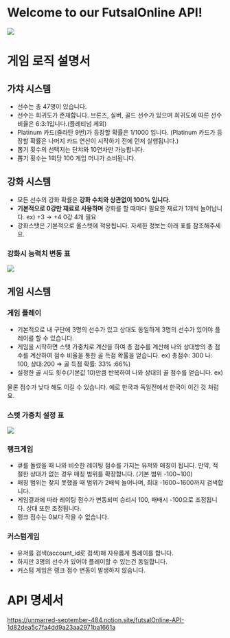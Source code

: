 # Welcome to our FutsalOnline API!
<img src="https://github.com/pledge24/futsalOnline/assets/104922729/a4bfa5cc-50cb-4ff3-a586-505a4229c523">

# 게임 로직 설명서

## 가챠 시스템

- 선수는 총 47명이 있습니다.
- 선수는 희귀도가 존재합니다. 브론즈, 실버, 골드 선수가 있으며 희귀도에 따른 선수 비율은 6:3:1입니다.(플레티넘 제외)
- Platinum 카드(즐라탄 9번)가 등장할 확률은 1/1000 입니다. (Platinum 카드가 등장할 확률은 나머지 카드 연산이 시작하기 전에 먼저 실행됩니다.)
- 뽑기 횟수의 선택지는 단챠와 10연차만 가능합니다.
- 뽑기 횟수는 1회당 100 게임 머니가 소비됩니다.

## 강화 시스템

- 모든 선수의 강화 확률은 **강화 수치와 상관없이 100% 입니다.**
- **기본적으로 0강만 재료로 사용하며** 강화를 할 때마다 필요한 재료가 1개씩 늘어납니다. ex) +3 → +4 0강 4개 필요
- 강화스탯은 기본적으로 올스텟에 적용됩니다. 자세한 정보는 아래 표를 참조해주세요.

### 강화시 능력치 변동 표
<img src="https://github.com/pledge24/futsalOnline/assets/104922729/6dd253a3-cd9b-406e-a614-3422f4b62348">


## **게임 시스템**

### 게임 플레이

- 기본적으로 내 구단에 3명의 선수가 있고 상대도 동일하게 3명의 선수가 있어야 플레이를 할 수 있습니다.
- 게임을 시작하면 스탯 가중치로 계산을 하여 총 점수를 계산해 나와 상대방의 총 점수를 계산하여 점수 비율을 통한 골 득점 확률을 얻습니다. ex) 총점수: 300 나: 100, 상대:200 ⇒ 골 득점 확률: 33% :66%)
- 설정한 골 시도 횟수(기본값 10)만큼 반복하여 나와 상대의 골 점수를 얻습니다. ex)

물론 점수가 낮다 해도 이길 수 있습니다. 예로 한국과 독일전에서 한국이 이긴 것 처럼요.

### 스텟 가중치 설정 표
<img src="https://github.com/pledge24/futsalOnline/assets/104922729/64f2eec3-c3c1-418a-be3d-9e169b9fd5fe">

### 랭크게임

- 큐를 돌렸을 때 나와 비슷한 레이팅 점수를 가지는 유저와 매칭이 됩니다. 만약, 적절한 상대가 없는 경우 매칭 범위를 확장합니다. (기본 범위 -100~100)
- 매칭 범위는 찾지 못했을 때 범위가 2배씩 늘어나며, 최대 -1600~1600까지 검색합니다.
- 게임결과에 따라 레이팅 점수가 변동되며 승리시 100, 패배시 -100으로 조정됩니다. 상대 또한 조정됩니다.
- 랭크 점수는 0보다 작을 수 없습니다.

### 커스텀게임

- 유저를 검색(account_id로 검색)해 자유롭게 플레이를 합니다.
- 하지만 3명의 선수가 있어야 플레이할 수 있는건 동일합니다.
- 커스텀 게임은 랭크 점수 변동이 발생하지 않습니다.

# API 명세서

https://unmarred-september-484.notion.site/futsalOnline-API-1d82dea5c7fa4dd9a23aa2971ba1661a
